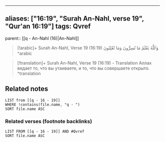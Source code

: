 
---
aliases: ["16:19", "Surah An-Nahl, verse 19", "Qur'an 16:19"]
tags: Qvref
---

parent:: [[q - An-Nahl (16)|An-Nahl]]

> [!arabic]+ Surah An-Nahl, Verse 19 (16:19)
> <span class="quran-arabic">وَٱللَّهُ يَعْلَمُ مَا تُسِرُّونَ وَمَا تُعْلِنُونَ</span>
^arabic

> [!translation]+ Surah An-Nahl, Verse 19 (16:19) - Translation
> Аллах ведает то, что вы утаиваете, и то, что вы совершаете открыто.
^translation



## Related notes
```dataview
LIST from [[q - 16 - 19]]
WHERE !contains(file.name, "q - ")
SORT file.name ASC
```

### Related verses (footnote backlinks)
```dataview
LIST FROM [[q - 16 - 19]] AND #Qvref
SORT file.name ASC
```

